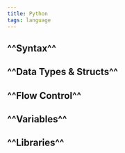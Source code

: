 ```yaml
---
title: Python
tags: language
---
```


## ^^Syntax^^
## ^^Data Types & Structs^^
## ^^Flow Control^^
## ^^Variables^^
## ^^Libraries^^
